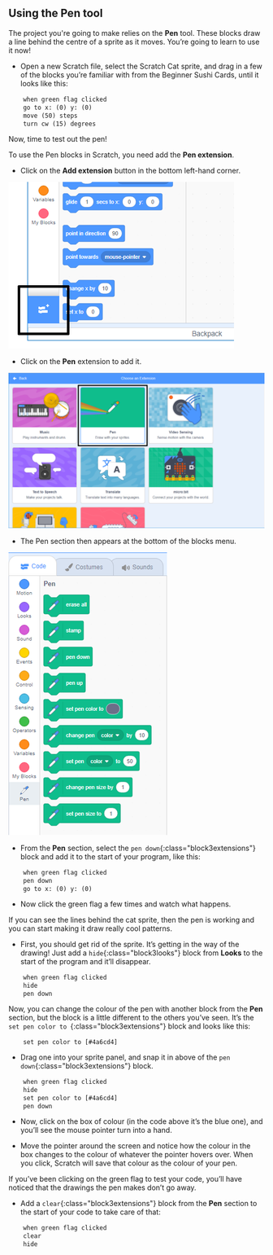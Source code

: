 ## Using the Pen tool

The project you're going to make relies on the **Pen** tool. These blocks draw a line behind the centre of a sprite as it moves. You’re going to learn to use it now!

+ Open a new Scratch file, select the Scratch Cat sprite, and drag in a few of the blocks you’re familiar with from the Beginner Sushi Cards, until it looks like this: 

```blocks3
    when green flag clicked
    go to x: (0) y: (0)
    move (50) steps
    turn cw (15) degrees
```

Now, time to test out the pen!

To use the Pen blocks in Scratch, you need add the **Pen extension**.

+ Click on the **Add extension** button in the bottom left-hand corner.

![add extension button highlighted](images/add-extension-annotated.png)

+ Click on the **Pen** extension to add it.

![pen extension highlighted](images/click-pen-annotated.png)

+ The Pen section then appears at the bottom of the blocks menu.

![pen extension blocks](images/pen-extension-blocks.png)

+ From the **Pen** section, select the `pen down`{:class="block3extensions"} block and add it to the start of your program, like this: 

```blocks3
    when green flag clicked
    pen down
    go to x: (0) y: (0)
```

+ Now click the green flag a few times and watch what happens.

If you can see the lines behind the cat sprite, then the pen is working and you can start making it draw really cool patterns.

+ First, you should get rid of the sprite. It’s getting in the way of the drawing! Just add a `hide`{:class="block3looks"} block from **Looks** to the start of the program and it’ll disappear. 

```blocks3
    when green flag clicked
    hide
    pen down
```

Now, you can change the colour of the pen with another block from the **Pen** section, but the block is a little different to the others you’ve seen. It’s the `set pen color to `{:class="block3extensions"} block and looks like this: 

```blocks3
    set pen color to [#4a6cd4]
```

+ Drag one into your sprite panel, and snap it in above of the `pen down`{:class="block3extensions"} block. 

```blocks3
    when green flag clicked
    hide
    set pen color to [#4a6cd4]
    pen down
```

+ Now, click on the box of colour (in the code above it’s the blue one), and you’ll see the mouse pointer turn into a hand.

+ Move the pointer around the screen and notice how the colour in the box changes to the colour of whatever the pointer hovers over. When you click, Scratch will save that colour as the colour of your pen.

If you’ve been clicking on the green flag to test your code, you’ll have noticed that the drawings the pen makes don’t go away. 

+ Add a `clear`{:class="block3extensions"} block from the **Pen** section to the start of your code to take care of that:

```blocks3
    when green flag clicked
    clear
    hide
```

